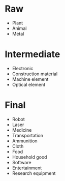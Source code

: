 # Raw
* Plant
* Animal
* Metal

# Intermediate
* Electronic
* Construction material
* Machine element
* Optical element

# Final
* Robot
* Laser
* Medicine
* Transportation
* Ammunition
* Cloth
* Food
* Household good
* Software
* Entertainment
* Research equipment